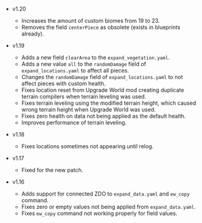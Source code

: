 - v1.20
  - Increases the amount of custom biomes from 19 to 23.
  - Removes the field `centerPiece` as obsolete (exists in blueprints already).

- v1.19
  - Adds a new field `clearArea` to the `expand_vegetation.yaml`.
  - Adds a new value `all` to the `randomDamage` field of `expand_locations.yaml` to affect all pieces.
  - Changes the `randomDamage` field of `expand_locations.yaml` to not affect pieces with custom health.
  - Fixes location reset from Upgrade World mod creating duplicate terrain compilers when terrain leveling was used.
  - Fixes terrain leveling using the modified terrain height, which caused wrong terrain height when Upgrade World was used.
  - Fixes zero health on data not being applied as the default health.
  - Improves performance of terrain leveling.

- v1.18
  - Fixes locations sometimes not appearing until relog.

- v1.17
  - Fixed for the new patch.

- v1.16
  - Adds support for connected ZDO to `expand_data.yaml` and `ew_copy` command.
  - Fixes zero or empty values not being applied from `expand_data.yaml`.
  - Fixes `ew_copy` command not working properly for field values.
